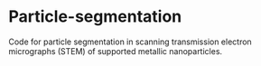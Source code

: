 # Particle-segmentation
Code for particle segmentation in scanning transmission electron micrographs (STEM) of supported metallic nanoparticles.
